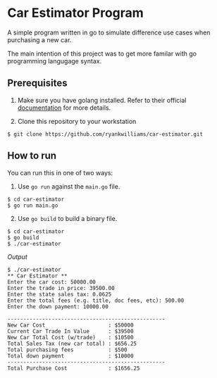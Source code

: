 # Car Estimator Program

A simple program written in go to simulate difference use cases when
purchasing a new car.

The main intention of this project was to get more familar with go
programming langugage syntax.

## Prerequisites

1. Make sure you have golang installed. Refer to their official
[documentation](https://golang.org/doc/install) for more details.

2. Clone this repository to your workstation

```
$ git clone https://github.com/ryankwilliams/car-estimator.git
```

## How to run

You can run this in one of two ways:

1. Use `go run` against the `main.go` file.

```
$ cd car-estimator
$ go run main.go
```

2. Use `go build` to build a binary file.

```
$ cd car-estimator
$ go build
$ ./car-estimator
```

*Output*

```
$ ./car-estimator 
** Car Estimator **
Enter the car cost: 50000.00
Enter the trade in price: 39500.00
Enter the state sales tax: 0.0625
Enter the total fees (e.g. title, doc fees, etc): 500.00
Enter the down payment: 10000.00

--------------------------------------------------
New Car Cost                    : $50000
Current Car Trade In Value      : $39500
New Car Total Cost (w/trade)    : $10500
Total Sales Tax (new car total) : $656.25
Total purchasing fees           : $500
Total down payment              : $10000
--------------------------------------------------
Total Purchase Cost             : $1656.25
```